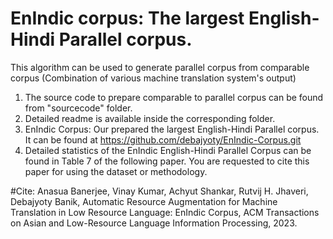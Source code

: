 # EnIndic corpus: The largest English-Hindi Parallel corpus.

This algorithm can be used to generate parallel corpus from comparable corpus (Combination of various machine translation system's output)
 
1. The source code to prepare comparable to parallel corpus can be found from "sourcecode" folder.
2. Detailed readme is available inside the corresponding folder.
3. EnIndic Corpus: Our prepared the largest English-Hindi Parallel corpus. It can be found at https://github.com/debajyoty/EnIndic-Corpus.git
4. Detailed statistics of the EnIndic English-Hindi Parallel Corpus can be found in Table 7 of the following paper. You are requested to 
cite this paper for using the dataset or methodology.





            
                       
            
            
#Cite:
Anasua Banerjee, Vinay Kumar, Achyut Shankar, Rutvij H. Jhaveri, Debajyoty Banik, Automatic Resource Augmentation for Machine Translation
in Low Resource Language: EnIndic Corpus, ACM Transactions on Asian and Low-Resource Language Information Processing, 2023.



